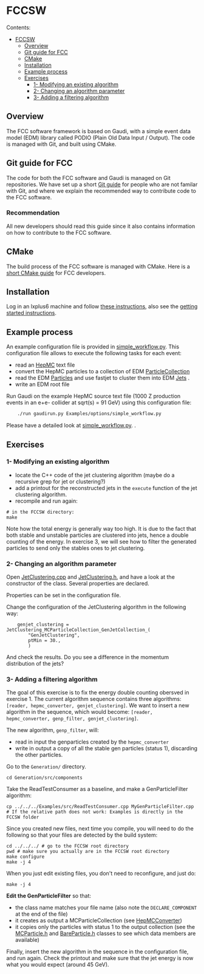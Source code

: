 FCCSW
==

Contents:

-   [FCCSW](#fccsw)
    -   [Overview](#overview)
    -   [Git guide for FCC](#git-guide-for-fcc)
    -   [CMake](#cmake)
    -   [Installation](#installation)
    -   [Example process](#example-process)
    -   [Exercises](#exercises)
        -   [1- Modifying an existing algorithm](#1--modifying-an-existing-algorithm)
        -   [2- Changing an algorithm parameter](#2--changing-an-algorithm-parameter)
        -   [3- Adding a filtering algorithm](#3--adding-a-filtering-algorithm)

Overview
--

The FCC software framework is based on Gaudi, with a simple event data
model (EDM) library called PODIO (Plain Old Data Input / Output). The
code is managed with Git, and built using CMake.

Git guide for FCC
--

The code for both the FCC software and Gaudi is managed on Git
repositories. We have set up a short [Git guide](./FccSoftwareGit) for
people who are not familar with Git, and where we explain the
recommended way to contribute code to the FCC software.

<div class="panel panel-info">
    <div class="panel-heading"><h3 class="panel-title">
        <span class="glyphicon glyphicon-info-sign" aria-hidden="true"> </span>
        Recommendation
    </h3></div>
    <div class="panel-body">
     <p>All new developers should read this guide since it also contains information on how to contribute to the FCC software.</p>
    </div>
</div>

CMake
--

The build process of the FCC software is managed with CMake. Here is a
[short CMake guide](./FccCMakeGuide.md) for FCC developers.

Installation
--

Log in an lxplus6 machine and follow [these instructions](https://github.com/HEP-FCC/FCCSW/blob/master/README.md), also
see the [getting started instructions](./FccSoftwareGettingStarted.md).

Example process
--

An example configuration file is provided in
[simple\_workflow.py](https://github.com/HEP-FCC/FCCSW/blob/tutorial/simple_workflow.py). This configuration file allows to execute the following tasks for each
event:

-   read an [HepMC](http://lcgapp.cern.ch/project/simu/HepMC/20400/html/classHepMC_1_1GenEvent.html) text file
-   convert the HepMC particles to a collection of EDM
    [ParticleCollection](http://fccsw.web.cern.ch/fccsw/fcc-edm/d5/d95/classfcc_1_1_m_c_particle_collection.html)
-   read the EDM
    [Particles](http://fccsw.web.cern.ch/fccsw/fcc-edm/0.4/de/d22/classfcc_1_1_m_c_particle.html)
    and use fastjet to cluster them into EDM [Jets](http://fccsw.web.cern.ch/fccsw/fcc-edm/0.4/d9/dd7/classfcc_1_1_gen_jet.html) .
-   write an EDM root file


Run Gaudi on the example HepMC source text file (1000 Z production events in an e+e- collider at sqrt(s) = 91 GeV) using this configuration file:

```bash
    ./run gaudirun.py Examples/options/simple_workflow.py
```

Please have a detailed look at [simple\_workflow.py](https://github.com/HEP-FCC/FCCSW/blob/master/Examples/options/simple_workflow.py).
.

Exercises
--

### 1- Modifying an existing algorithm

-   locate the C++ code of the jet clustering algorithm (maybe do a
    recursive grep for jet or clustering?)
-   add a printout for the reconstructed jets in the `execute`
    function of the jet clustering algorithm.
-   recompile and run again:

~~~{.sh}
# in the FCCSW directory:
make
~~~

Note how the total energy is generally way too high. It is due to the
fact that both stable and unstable particles are clustered into jets,
hence a double counting of the energy. In exercise 3, we will see how to
filter the generated particles to send only the stables ones to jet
clustering.

### 2- Changing an algorithm parameter

Open [JetClustering.cpp](https://github.com/HEP-FCC/FCCSW/blob/master/Reconstruction/RecCalorimeter/src/components/JetClustering.cpp) and [JetClustering.h](https://github.com/HEP-FCC/FCCSW/blob/master/Reconstruction/RecCalorimeter/src/components/JetClustering.h), and have a look at the constructor of the class. Several properties
are declared.

Properties can be set in the configuration file.

Change the configuration of the JetClustering algorithm in the following
way:

~~~{.py}
    genjet_clustering = JetClustering_MCParticleCollection_GenJetCollection_(
        "GenJetClustering",
        ptMin = 30.,
        )
~~~

And check the results. Do you see a difference in the momentum distribution of the jets?

### 3- Adding a filtering algorithm

The goal of this exercise is to fix the energy double counting obersved
in exercise 1. The current algorithm sequence contains three algorithms:
`[reader, hepmc_converter, genjet_clustering]`. We want to insert a
new algorithm in the sequence, which would become:
`[reader, hepmc_converter, genp_filter, genjet_clustering]`.

The new algorithm, `genp_filter`, will:

-   read in input the genparticles created by the `hepmc_converter`
-   write in output a copy of all the stable gen particles (status 1),
    discarding the other particles.

Go to the `Generation/` directory.

~~~{.sh}
cd Generation/src/components
~~~

Take the ReadTestConsumer as a baseline, and make a GenParticleFilter
algorithm:

~~~{.sh}
cp ../../../Examples/src/ReadTestConsumer.cpp MyGenParticleFilter.cpp
# If the relative path does not work: Examples is directly in the FCCSW folder
~~~

Since you created new files, next time you compile, you will need to do
the following so that your files are detected by the build system:

~~~{.sh}
cd ../../../ # go to the FCCSW root directory
pwd # make sure you actually are in the FCCSW root directory
make configure
make -j 4
~~~

When you just edit existing files, you don't need to reconfigure, and just do:

~~~{.sh}
make -j 4
~~~

**Edit the GenParticleFilter** so that:

-   the class name matches your file name (also note the `DECLARE_COMPONENT` at the end of the file)
-   it creates as output a MCParticleCollection (see [HepMCConverter](https://github.com/HEP-FCC/FCCSW/blob/master/Generation/src/HepMCConverter.cpp))
-   it copies only the particles with status 1 to the output collection
    (see the [MCParticle.h](http://fccsw.web.cern.ch/fccsw/fcc-edm/0.4/de/d22/classfcc_1_1_m_c_particle.html)
    and [BareParticle.h](http://fccsw.web.cern.ch/fccsw/fcc-edm/0.4/d2/df9/classfcc_1_1_bare_particle.html)
    classes to see which data members are available)

Finally, insert the new algorithm in the sequence in the configuration
file, and run again. Check the printout and make sure that the jet
energy is now what you would expect (around 45 GeV).

